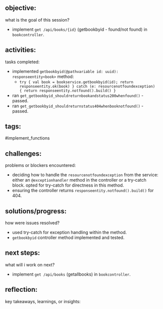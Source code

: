 ## objective:
what is the goal of this session?
- implement `get /api/books/{id}` (getbookbyid - found/not found) in `bookcontroller`.

## activities:
tasks completed:
- implemented `getbookbyid(@pathvariable id: uuid): responseentity<book>` method:
    - `try { val book = bookservice.getbookbyid(id); return responseentity.ok(book) } catch (e: resourcenotfoundexception) { return responseentity.notfound().build() }`
- ran `get_getbookbyid_shouldreturnbookandstatus200whenfound()` - passed.
- ran `get_getbookbyid_shouldreturnstatus404whenbooknotfound()` - passed.

## tags:
 #implement_functions 

## challenges:
problems or blockers encountered: 
- deciding how to handle the `resourcenotfoundexception` from the service: either an `@exceptionhandler` method in the controller or a try-catch block. opted for try-catch for directness in this method.
- ensuring the controller returns `responseentity.notfound().build()` for 404.

## solutions/progress:
how were issues resolved?
- used try-catch for exception handling within the method.
- `getbookbyid` controller method implemented and tested.

## next steps:
what will i work on next?
- implement `get /api/books` (getallbooks) in `bookcontroller`.

## reflection:
key takeaways, learnings, or insights:
